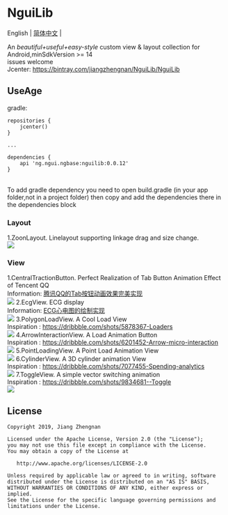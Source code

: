 # NguiLib
English | [简体中文](./README.zh-CN.md) |

An *beautiful+useful+easy-style*  custom view & layout collection for Android,minSdkVersion >= 14<br>
issues welcome<br/>
Jcenter: 
<a href="https://bintray.com/jiangzhengnan/NguiLib/NguiLib">https://bintray.com/jiangzhengnan/NguiLib/NguiLib</a><br />

UseAge
-------
gradle:
```grovvy
repositories {
    jcenter()
}

...

dependencies {
    api 'ng.ngui.ngbase:nguilib:0.0.12'
}
```
<br/>
To add gradle dependency you need to open build.gradle (in your app folder,not in a project folder) then copy and add the dependencies there in the dependencies block
<br/>

<h3>Layout</h3>
1.ZoonLayout. Linelayout supporting linkage drag and size change.<br />
<img src="https://github.com/jiangzhengnan/NguiLib/blob/master/app/src/main/res/raw/zoom_layout.gif" />

<h3>View</h3>
1.CentralTractionButton. Perfect Realization of Tab Button Animation Effect of Tencent QQ   <br />
Information: <a href="https://blog.csdn.net/qq_22770457/article/details/78630695">腾讯QQ的Tab按钮动画效果完美实现</a><br />
<img src="https://github.com/jiangzhengnan/NguiLib/blob/master/app/src/main/res/raw/ctb_show.gif" />
2.EcgView. ECG display <br />
Information: <a href="https://blog.csdn.net/qq_22770457/article/details/90679481">ECG心电图的绘制实现</a><br />
<img src="https://github.com/jiangzhengnan/NguiLib/blob/master/app/src/main/res/raw/ecg_show.gif" />
3.PolygonLoadView. A Cool Load View<br />
Inspiration : <a href="https://dribbble.com/shots/5878367-Loaders">https://dribbble.com/shots/5878367-Loaders</a><br />
<img src="https://github.com/jiangzhengnan/NguiLib/blob/master/app/src/main/res/raw/pl_show.gif" /> 
4.ArrowInteractionView. A Load Animation Button<br />
Inspiration : <a href="https://dribbble.com/shots/6201452-Arrow-micro-interaction">https://dribbble.com/shots/6201452-Arrow-micro-interaction</a><br />
<img src="https://github.com/jiangzhengnan/NguiLib/blob/master/app/src/main/res/raw/ai_show.gif" /> 
5.PointLoadingView. A Point Load Animation View<br />
<img src="https://github.com/jiangzhengnan/NguiLib/blob/master/app/src/main/res/raw/ptl_show.gif" /> 
6.CylinderView. A 3D cylinder animation View<br />
Inspiration : <a href="https://dribbble.com/shots/7077455-Spending-analytics">https://dribbble.com/shots/7077455-Spending-analytics</a><br />
<img src="https://github.com/jiangzhengnan/NguiLib/blob/master/app/src/main/res/raw/cd_show.gif" /> 
7.ToggleView. A simple vector switching animation<br />
Inspiration : <a href="https://dribbble.com/shots/9834681--Toggle">https://dribbble.com/shots/9834681--Toggle</a><br />
<img src="https://github.com/jiangzhengnan/NguiLib/blob/master/app/src/main/res/raw/tg_show.gif" /> 
 

## License

    Copyright 2019, Jiang Zhengnan

    Licensed under the Apache License, Version 2.0 (the "License");
    you may not use this file except in compliance with the License.
    You may obtain a copy of the License at

       http://www.apache.org/licenses/LICENSE-2.0

    Unless required by applicable law or agreed to in writing, software
    distributed under the License is distributed on an "AS IS" BASIS,
    WITHOUT WARRANTIES OR CONDITIONS OF ANY KIND, either express or implied.
    See the License for the specific language governing permissions and
    limitations under the License.
